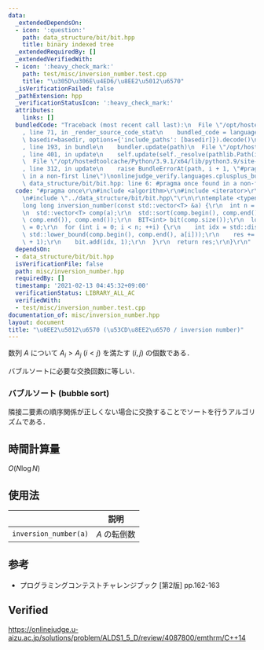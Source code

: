 ```yaml
---
data:
  _extendedDependsOn:
  - icon: ':question:'
    path: data_structure/bit/bit.hpp
    title: binary indexed tree
  _extendedRequiredBy: []
  _extendedVerifiedWith:
  - icon: ':heavy_check_mark:'
    path: test/misc/inversion_number.test.cpp
    title: "\u305D\u306E\u4ED6/\u8EE2\u5012\u6570"
  _isVerificationFailed: false
  _pathExtension: hpp
  _verificationStatusIcon: ':heavy_check_mark:'
  attributes:
    links: []
  bundledCode: "Traceback (most recent call last):\n  File \"/opt/hostedtoolcache/Python/3.9.1/x64/lib/python3.9/site-packages/onlinejudge_verify/documentation/build.py\"\
    , line 71, in _render_source_code_stat\n    bundled_code = language.bundle(stat.path,\
    \ basedir=basedir, options={'include_paths': [basedir]}).decode()\n  File \"/opt/hostedtoolcache/Python/3.9.1/x64/lib/python3.9/site-packages/onlinejudge_verify/languages/cplusplus.py\"\
    , line 193, in bundle\n    bundler.update(path)\n  File \"/opt/hostedtoolcache/Python/3.9.1/x64/lib/python3.9/site-packages/onlinejudge_verify/languages/cplusplus_bundle.py\"\
    , line 401, in update\n    self.update(self._resolve(pathlib.Path(included), included_from=path))\n\
    \  File \"/opt/hostedtoolcache/Python/3.9.1/x64/lib/python3.9/site-packages/onlinejudge_verify/languages/cplusplus_bundle.py\"\
    , line 312, in update\n    raise BundleErrorAt(path, i + 1, \"#pragma once found\
    \ in a non-first line\")\nonlinejudge_verify.languages.cplusplus_bundle.BundleErrorAt:\
    \ data_structure/bit/bit.hpp: line 6: #pragma once found in a non-first line\n"
  code: "#pragma once\r\n#include <algorithm>\r\n#include <iterator>\r\n#include <vector>\r\
    \n#include \"../data_structure/bit/bit.hpp\"\r\n\r\ntemplate <typename T>\r\n\
    long long inversion_number(const std::vector<T> &a) {\r\n  int n = a.size();\r\
    \n  std::vector<T> comp(a);\r\n  std::sort(comp.begin(), comp.end());\r\n  comp.erase(std::unique(comp.begin(),\
    \ comp.end()), comp.end());\r\n  BIT<int> bit(comp.size());\r\n  long long res\
    \ = 0;\r\n  for (int i = 0; i < n; ++i) {\r\n    int idx = std::distance(comp.begin(),\
    \ std::lower_bound(comp.begin(), comp.end(), a[i]));\r\n    res += i - bit.sum(idx\
    \ + 1);\r\n    bit.add(idx, 1);\r\n  }\r\n  return res;\r\n}\r\n"
  dependsOn:
  - data_structure/bit/bit.hpp
  isVerificationFile: false
  path: misc/inversion_number.hpp
  requiredBy: []
  timestamp: '2021-02-13 04:45:32+09:00'
  verificationStatus: LIBRARY_ALL_AC
  verifiedWith:
  - test/misc/inversion_number.test.cpp
documentation_of: misc/inversion_number.hpp
layout: document
title: "\u8EE2\u5012\u6570 (\u53CD\u8EE2\u6570 / inversion number)"
---
```


数列 $A$ について $A_i > A_j \ (i < j)$ を満たす $(i, j)$ の個数である．

バブルソートに必要な交換回数に等しい．


### バブルソート (bubble sort)

隣接二要素の順序関係が正しくない場合に交換することでソートを行うアルゴリズムである．


## 時間計算量

$O(N\log{N})$


## 使用法

||説明|
|:--:|:--:|
|`inversion_number(a)`|$A$ の転倒数|


## 参考

- プログラミングコンテストチャレンジブック \[第2版\] pp.162-163


## Verified

https://onlinejudge.u-aizu.ac.jp/solutions/problem/ALDS1_5_D/review/4087800/emthrm/C++14
